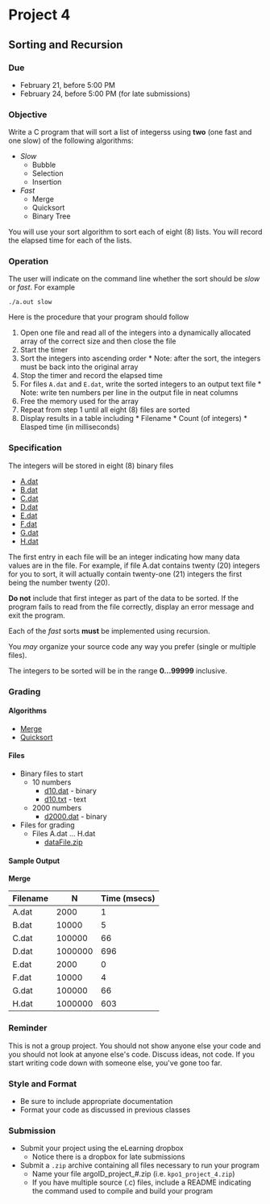 # Project 4

## Sorting and Recursion

### Due
* February 21, before 5:00 PM
* February 24, before 5:00 PM (for late submissions)

### Objective
Write a C program that will sort a list of integerss using **two** (one fast
and one slow) of the following algorithms:
* *Slow*
  * Bubble
  * Selection
  * Insertion
* *Fast*
  * Merge
  * Quicksort
  * Binary Tree

You will use your sort algorithm to sort each of eight (8) lists. You will 
record the elapsed time for each of the lists.

### Operation
The user will indicate on the command line whether the sort should be *slow*
or *fast*. For example

	./a.out slow

Here is the procedure that your program should follow
  1. Open one file and read all of the integers into a dynamically allocated
array of the correct size and then close the file
  2. Start the timer
  3. Sort the integers into ascending order
    * Note: after the sort, the integers must be back into the original array
  4. Stop the timer and record the elapsed time
  5. For files `A.dat` and `E.dat`, write the sorted integers to an output text 
file
    * Note: write ten numbers per line in the output file in neat columns
  6. Free the memory used for the array
  7. Repeat from step 1 until all eight (8) files are sorted
  8. Display results in a table including
    * Filename
    * Count (of integers)
    * Elasped time (in milliseconds)

### Specification
The integers will be stored in eight (8) binary files
  * [A.dat](dataFiles/A.dat)
  * [B.dat](dataFiles/B.dat)
  * [C.dat](dataFiles/C.dat)
  * [D.dat](dataFiles/D.dat)
  * [E.dat](dataFiles/E.dat)
  * [F.dat](dataFiles/F.dat)
  * [G.dat](dataFiles/G.dat)
  * [H.dat](dataFiles/H.dat)

The first entry in each file will be an integer indicating how many data 
values are in the file. For example, if file A.dat contains twenty (20) 
integers for you to sort, it will actually contain twenty-one (21) integers
the first being the number twenty (20).

**Do not** include that first integer as part of the data to be sorted. If the
program fails to read from the file correctly, display an error message and
exit the program.

Each of the *fast* sorts **must** be implemented using recursion.

You *may* organize your source code any way you prefer (single or multiple 
files).

The integers to be sorted will be in the range **0...99999** inclusive.

### Grading

#### Algorithms
* [Merge](algorithms/Merge.md)
* [Quicksort](algorithms/Quicksort.md)

#### Files
* Binary files to start
  * 10 numbers
    * [d10.dat](d10.dat) - binary
    * [d10.txt](d10.txt) - text
  * 2000 numbers
    * [d2000.dat](d2000.dat) - binary
* Files for grading
  * Files A.dat ... H.dat
    * [dataFile.zip](dataFiles.zip)

#### Sample Output
**Merge**

Filename | N | Time (msecs)
--- | ---| ---
A.dat | 2000 | 1
B.dat | 10000 | 5
C.dat | 100000 | 66
D.dat | 1000000 | 696
E.dat | 2000 | 0
F.dat | 10000 | 4
G.dat | 100000 | 66
H.dat | 1000000 | 603


### Reminder
This is not a group project. You should not show anyone else your code and you
should not look at anyone else's code. Discuss ideas, not code. If you start
writing code down with someone else, you've gone too far.

### Style and Format
* Be sure to include appropriate documentation
* Format your code as discussed in previous classes

### Submission
* Submit your project using the eLearning dropbox
  * Notice there is a dropbox for late submissions
* Submit a `.zip` archive containing all files necessary to run your program
  * Name your file argoID_project_#.zip (i.e. `kpo1_project_4.zip`)
  * If you have multiple source (.c) files, include a README indicating the 
command used to compile and build your program
